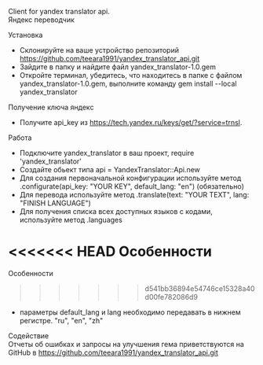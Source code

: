 Client for yandex translator api.   
Яндекс переводчик

Установка  
- Склонируйте на ваше устройство репозиторий https://github.com/teeara1991/yandex_translator_api.git  
- Зайдите в папку и найдите файл yandex_translator-1.0.gem  
- Откройте терминал, убедитесь, что находитесь в папке с файлом yandex_translator-1.0.gem, 
выполните команду gem install --local yandex_translator

Получение ключа яндекс  
- Получите api_key из https://tech.yandex.ru/keys/get/?service=trnsl.

Работа  
- Подключите yandex_translator в ваш проект, require 'yandex_translator'  
- Создайте обьект типа api = YandexTranslator::Api.new 
- Для создания первоначальной конфигурации используйте метод  .configurate(api_key: "YOUR KEY", default_lang: "en") (обязательно) 
- Для перевода используйте метод  .translate(text: "YOUR TEXT", lang: "FINISH LANGUAGE")  
- Для получения списка всех доступных языков с кодами, используйте метод  .languages  

<<<<<<< HEAD
Особенности
=======
Особенности  
>>>>>>> d541bb36894e54746ce15328a40d00fe782086d9
- параметры default_lang и lang необходимо передавать в нижнем регистре. "ru", "en", "zh"

Содействие  
Отчеты об ошибках и запросы на улучшения гема приветствуются на GitHub в https://github.com/teeara1991/yandex_translator_api.git

